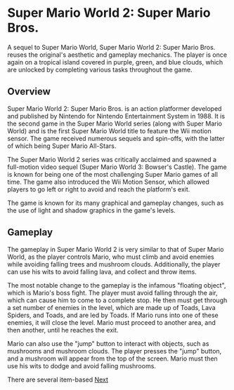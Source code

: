# Super Mario World 2: Super Mario Bros.

A sequel to Super Mario World, Super Mario World 2: Super Mario Bros. reuses the original's aesthetic and gameplay mechanics. The player is once again on a tropical island covered in purple, green, and blue clouds, which are unlocked by completing various tasks throughout the game.

## Overview

Super Mario World 2: Super Mario Bros. is an action platformer developed and published by Nintendo for Nintendo Entertainment System in 1988. It is the second game in the Super Mario World series (along with Super Mario World) and is the first Super Mario World title to feature the Wii motion sensor. The game received numerous sequels and spin-offs, with the latter of which being Super Mario All-Stars.

The Super Mario World 2 series was critically acclaimed and spawned a full-motion video sequel (Super Mario World 3: Bowser's Castle). The game is known for being one of the most challenging Super Mario games of all time. The game also introduced the Wii Motion Sensor, which allowed players to go left or right to avoid and reach the platform's exit.

The game is known for its many graphical and gameplay changes, such as the use of light and shadow graphics in the game's levels.

## Gameplay

The gameplay in Super Mario World 2 is very similar to that of Super Mario World, as the player controls Mario, who must climb and avoid enemies while avoiding falling trees and mushroom clouds. Additionally, the player can use his wits to avoid falling lava, and collect and throw items.

The most notable change to the gameplay is the infamous "floating object", which is Mario's boss fight. The player must avoid falling through the air, which can cause him to come to a complete stop. He then must get through a set number of enemies in the level, which are made up of Toads, Lava Spiders, and Toads, and are led by Toads. If Mario runs into one of these enemies, it will close the level. Mario must proceed to another area, and then another, until he reaches the exit.

Mario can also use the "jump" button to interact with objects, such as mushrooms and mushroom clouds. The player presses the "jump" button, and a mushroom will appear from the top of the screen. Mario must then use his wits to dodge and avoid falling mushrooms.

There are several item-based
[Next](463.md)